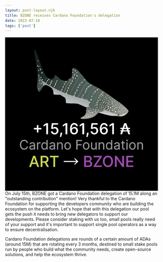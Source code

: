 ```yaml
---
layout: post-layout.njk
title: BZONE receives Cardano Foundation's delegation 
date: 2022-07-18
tags: ['post']
---
```

<div class="flex">
<div class="plutus-image"><img align="left" src="/img/delegation.jpg"></div>
On July 15th, BZONE got a Cardano Foundation delegation of 15.1M along an "outstanding contribution" mention! Very thankful to the Cardano Foundation for supporting the developers community who are building the ecosystem on the platform. Let's hope that with this delegation our pool gets the push it needs to bring new delegators to support our developments. Please consider staking with us too, small pools really need of your support and it's important to support single pool operators as a way to ensure decentralisation.

Cardano Foundation delegations are rounds of a certain amount of ADAs (around 15M) that are rotating every 3 months, destined to small stake pools run by people who build what the community needs, create open-source solutions, and help the ecosystem thrive.
</div>
